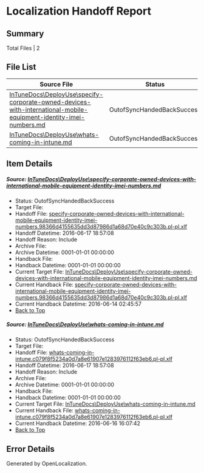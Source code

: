 # <a name='report-top'></a> Localization Handoff Report

## Summary
 Total Files | 2

## File List
 Source File | Status | Details 
 ----------- | ------ | ------- 
 [InTuneDocs\DeployUse\specify-corporate-owned-devices-with-international-mobile-equipment-identity-imei-numbers.md](https://github.com/Microsoft/IntuneDocs-pr/blob/398d93d4e2317d00a2f9d5f89966aaec3b942504/InTuneDocs/DeployUse/specify-corporate-owned-devices-with-international-mobile-equipment-identity-imei-numbers.md) | OutofSyncHandedBackSuccess | [Details](#af4b87eb8082ee5ff11cd2d42b788ad17b334bcb243)
 [InTuneDocs\DeployUse\whats-coming-in-intune.md](https://github.com/Microsoft/IntuneDocs-pr/blob/b203f51171d38f2b0fc2b46e556679322701d29b/InTuneDocs/DeployUse/whats-coming-in-intune.md) | OutofSyncHandedBackSuccess | [Details](#77d2e74dcb032ff52808998c56de7d6b8847ebbe256)

## Item Details
##### <a name='af4b87eb8082ee5ff11cd2d42b788ad17b334bcb243'></a> Source: [InTuneDocs\DeployUse\specify-corporate-owned-devices-with-international-mobile-equipment-identity-imei-numbers.md](https://github.com/Microsoft/IntuneDocs-pr/blob/398d93d4e2317d00a2f9d5f89966aaec3b942504/InTuneDocs/DeployUse/specify-corporate-owned-devices-with-international-mobile-equipment-identity-imei-numbers.md)
* Status: OutofSyncHandedBackSuccess
* Target File: 
* Handoff File: [specify-corporate-owned-devices-with-international-mobile-equipment-identity-imei-numbers.98366d4155635dd3d87986d1a68d70e40c9c303b.pl-pl.xlf](https://github.com/Microsoft/EM.handoff/blob/421a5beea07d4225630e0567d80a783318fa6d67/ol-handoff/Microsoft/IntuneDocs-pr.pl-pl/master/specify-corporate-owned-devices-with-international-mobile-equipment-identity-imei-numbers.98366d4155635dd3d87986d1a68d70e40c9c303b.pl-pl.xlf)
* Handoff Datetime: 2016-06-17 18:57:08
* Handoff Reason: Include
* Archive File: 
* Archive Datetime: 0001-01-01 00:00:00
* Handback File: 
* Handback Datetime: 0001-01-01 00:00:00
* Current Target File: [InTuneDocs\DeployUse\specify-corporate-owned-devices-with-international-mobile-equipment-identity-imei-numbers.md](https://github.com/Microsoft/IntuneDocs-pr.pl-pl/blob/33751adca90795140fb124fda3cae640e9fd672b/InTuneDocs/DeployUse/specify-corporate-owned-devices-with-international-mobile-equipment-identity-imei-numbers.md)
* Current Handback File: [specify-corporate-owned-devices-with-international-mobile-equipment-identity-imei-numbers.98366d4155635dd3d87986d1a68d70e40c9c303b.pl-pl.xlf](https://github.com/Microsoft/EM.handback/blob/089d47a75e8d5acad19ce4a62189e59ee30995c4/ol-handback/Microsoft/IntuneDocs-pr.pl-pl/master/specify-corporate-owned-devices-with-international-mobile-equipment-identity-imei-numbers.98366d4155635dd3d87986d1a68d70e40c9c303b.pl-pl.xlf)
* Current Handback Datetime: 2016-06-14 02:45:57
* [Back to Top](#report-top)

##### <a name='77d2e74dcb032ff52808998c56de7d6b8847ebbe256'></a> Source: [InTuneDocs\DeployUse\whats-coming-in-intune.md](https://github.com/Microsoft/IntuneDocs-pr/blob/b203f51171d38f2b0fc2b46e556679322701d29b/InTuneDocs/DeployUse/whats-coming-in-intune.md)
* Status: OutofSyncHandedBackSuccess
* Target File: 
* Handoff File: [whats-coming-in-intune.c079f8f5234a0d7a8e61907e1283976112f63eb6.pl-pl.xlf](https://github.com/Microsoft/EM.handoff/blob/421a5beea07d4225630e0567d80a783318fa6d67/ol-handoff/Microsoft/IntuneDocs-pr.pl-pl/master/whats-coming-in-intune.c079f8f5234a0d7a8e61907e1283976112f63eb6.pl-pl.xlf)
* Handoff Datetime: 2016-06-17 18:57:08
* Handoff Reason: Include
* Archive File: 
* Archive Datetime: 0001-01-01 00:00:00
* Handback File: 
* Handback Datetime: 0001-01-01 00:00:00
* Current Target File: [InTuneDocs\DeployUse\whats-coming-in-intune.md](https://github.com/Microsoft/IntuneDocs-pr.pl-pl/blob/67192febabb44bed1026a77550cd8d60548943c0/InTuneDocs/DeployUse/whats-coming-in-intune.md)
* Current Handback File: [whats-coming-in-intune.c079f8f5234a0d7a8e61907e1283976112f63eb6.pl-pl.xlf](https://github.com/Microsoft/EM.handback/blob/b2cf476d8b7ab66cf4bd6da1fcb646f81ab2424a/ol-handback/Microsoft/IntuneDocs-pr.pl-pl/master/whats-coming-in-intune.c079f8f5234a0d7a8e61907e1283976112f63eb6.pl-pl.xlf)
* Current Handback Datetime: 2016-06-16 16:07:42
* [Back to Top](#report-top)


## Error Details

Generated by OpenLocalization.
